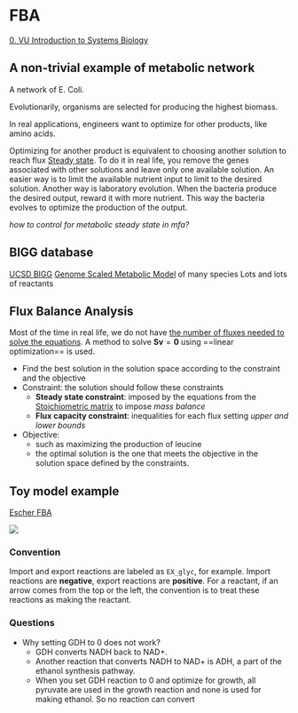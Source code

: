 # FBA

[0. VU Introduction to Systems Biology](0.%20VU%20Introduction%20to%20Systems%20Biology.md)

## A non-trivial example of metabolic network

A network of E. Coli.

Evolutionarily, organisms are selected for producing the highest biomass.

In real applications, engineers want to optimize for other products, like amino acids.

Optimizing for another product is equivalent to choosing another solution to reach flux [Steady state](4.%20VU%20ISB%20Stoichiometric%20Models%20of%20Metabolism.md#Steady%20state). To do it in real life, you remove the genes associated with other solutions and leave only one available solution. An easier way is to limit the available nutrient input to limit to the desired solution. Another way is laboratory evolution. When the bacteria produce the desired output, reward it with more nutrient. This way the bacteria evolves to optimize the production of the output.

_how to control for metabolic steady state in mfa?_

## BIGG database

[UCSD BIGG](http://bigg.ucsd.edu/)
[Genome Scaled Metabolic Model](Genome%20Scaled%20Metabolic%20Model.md) of many species
Lots and lots of reactants

## Flux Balance Analysis

Most of the time in real life, we do not have [the number of fluxes needed to solve the equations](4.%20VU%20ISB%20Stoichiometric%20Models%20of%20Metabolism.md#Determine%20the%20number%20of%20fluxes%20needed%20to%20solve%20the%20equations). A method to solve $\boldsymbol{Sv}=\boldsymbol{0}$ using ==linear optimization== is used.
- Find the best solution in the solution space according to the constraint and the objective
- Constraint: the solution should follow these constraints
	- **Steady state constraint**: imposed by the equations from the [Stoichiometric matrix](4.%20VU%20ISB%20Stoichiometric%20Models%20of%20Metabolism.md#Stoichiometric%20matrix) to impose _mass balance_
	- **Flux capacity constraint**: inequalities for each flux setting _upper and lower bounds_
- Objective: 
	- such as maximizing the production of leucine
	- the optimal solution is the one that meets the objective in the solution space defined by the constraints.

## Toy model example

[Escher FBA](https://sbrg.github.io/escher-fba/#/app)

![](Pasted%20image%2020241002172323.png)
### Convention

Import and export reactions are labeled as `EX_glyc`, for example.
Import reactions are **negative**, export reactions are **positive**.
For a reactant, if an arrow comes from the top or the left, the convention is to treat these reactions as making the reactant.
### Questions

- Why setting GDH to 0 does not work?
	- GDH converts NADH back to NAD+.
	- Another reaction that converts NADH to NAD+ is ADH, a part of the ethanol synthesis pathway.
	- When you set GDH reaction to 0 and optimize for growth, all pyruvate are used in the growth reaction and none is used for making ethanol. So no reaction can convert


